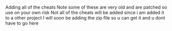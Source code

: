 Adding all of the cheats
Note some of these are very old and are patched so use on your own risk
Not all of the cheats will be added since i am added it to a other project 
I will soon be adding the zip file so u can get it and u dont have to go here
